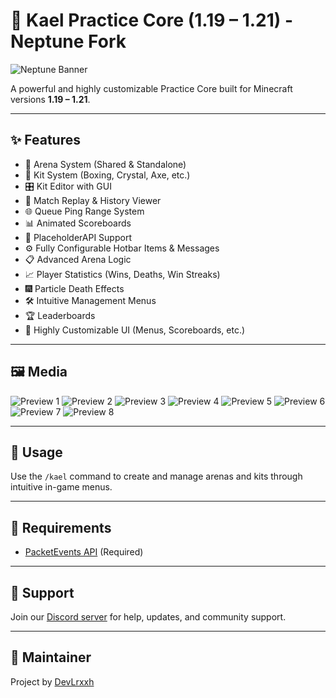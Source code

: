 # 🌊 Kael Practice Core (1.19 – 1.21) - Neptune Fork

![Neptune Banner](https://github.com/user-attachments/assets/d044e94d-2e6f-4495-a7ed-c997b305eb4a)

A powerful and highly customizable Practice Core built for Minecraft versions **1.19 – 1.21**.

---

## ✨ Features

- 🔁 Arena System (Shared & Standalone)
- 🥊 Kit System (Boxing, Crystal, Axe, etc.)
- 🎛️ Kit Editor with GUI
- 🎥 Match Replay & History Viewer
- 🌐 Queue Ping Range System
- 📊 Animated Scoreboards
- 🧩 PlaceholderAPI Support
- ⚙️ Fully Configurable Hotbar Items & Messages
- 📋 Advanced Arena Logic
- 📈 Player Statistics (Wins, Deaths, Win Streaks)
- 🎆 Particle Death Effects
- 🛠️ Intuitive Management Menus
- 🏆 Leaderboards
- 🧩 Highly Customizable UI (Menus, Scoreboards, etc.)

---

## 🖼️ Media

![Preview 1](https://github.com/Devlrxxh/Neptune/assets/125221056/6e0d63dd-f0f0-4165-ac0e-1b7d6f66f588)
![Preview 2](https://github.com/Devlrxxh/Neptune/assets/125221056/bad14a9b-b742-45e1-923a-0317cd07d37e)
![Preview 3](https://github.com/Devlrxxh/Neptune/assets/125221056/f60d56fc-1b24-478b-9ccc-4ab2711f4b42)
![Preview 4](https://github.com/Devlrxxh/Neptune/assets/125221056/86281423-a371-44fe-a13b-3a86a8dd150b)
![Preview 5](https://github.com/Devlrxxh/Neptune/assets/125221056/ee05f045-a03a-4fce-9c54-6849107e0ecb)
![Preview 6](https://github.com/Devlrxxh/Neptune/assets/125221056/9957b2a0-8292-4cb3-9e80-ca7c8442a70c)
![Preview 7](https://github.com/Devlrxxh/Neptune/assets/125221056/cd7adf54-f4b3-425c-add5-99cad13b6174)
![Preview 8](https://github.com/Devlrxxh/Neptune/assets/125221056/f2b0436a-3d37-47b1-839b-588ead692227)

---

## 🧪 Usage

Use the `/kael` command to create and manage arenas and kits through intuitive in-game menus.

---

## 📎 Requirements

- [PacketEvents API](https://www.spigotmc.org/resources/80279/) (Required)

---

## 💬 Support

Join our [Discord server](https://discord.gg/f6rUtpy6y4) for help, updates, and community support.

---

## 👤 Maintainer

Project by [DevLrxxh](https://github.com/Devlrxxh)
